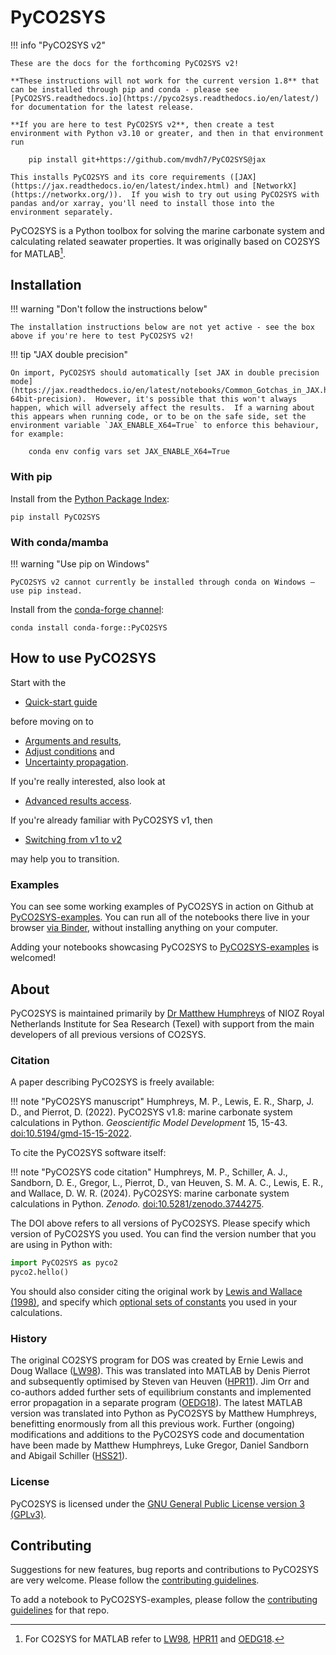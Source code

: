# PyCO2SYS

!!! info "PyCO2SYS v2"

    These are the docs for the forthcoming PyCO2SYS v2!

    **These instructions will not work for the current version 1.8** that can be installed through pip and conda - please see [PyCO2SYS.readthedocs.io](https://pyco2sys.readthedocs.io/en/latest/) for documentation for the latest release.

    **If you are here to test PyCO2SYS v2**, then create a test environment with Python v3.10 or greater, and then in that environment run

        pip install git+https://github.com/mvdh7/PyCO2SYS@jax

    This installs PyCO2SYS and its core requirements ([JAX](https://jax.readthedocs.io/en/latest/index.html) and [NetworkX](https://networkx.org/)).  If you wish to try out using PyCO2SYS with pandas and/or xarray, you'll need to install those into the environment separately.

PyCO2SYS is a Python toolbox for solving the marine carbonate system and calculating related seawater properties.  It was originally based on CO2SYS for MATLAB[^1].

## Installation

!!! warning "Don't follow the instructions below"

    The installation instructions below are not yet active - see the box above if you're here to test PyCO2SYS v2!

!!! tip "JAX double precision"

    On import, PyCO2SYS should automatically [set JAX in double precision mode](https://jax.readthedocs.io/en/latest/notebooks/Common_Gotchas_in_JAX.html#double-64bit-precision).  However, it's possible that this won't always happen, which will adversely affect the results.  If a warning about this appears when running code, or to be on the safe side, set the environment variable `JAX_ENABLE_X64=True` to enforce this behaviour, for example:

        conda env config vars set JAX_ENABLE_X64=True

### With pip

Install from the [Python Package Index](https://pypi.org/project/PyCO2SYS/):

    pip install PyCO2SYS

### With conda/mamba

!!! warning "Use pip on Windows"

    PyCO2SYS v2 cannot currently be installed through conda on Windows – use pip instead.

Install from the [conda-forge channel](https://anaconda.org/conda-forge/pyco2sys):

    conda install conda-forge::PyCO2SYS

## How to use PyCO2SYS

Start with the

  * [Quick-start guide](quick.md)

before moving on to

  * [Arguments and results](detail.md),
  * [Adjust conditions](adjust.md) and
  * [Uncertainty propagation](uncertainty.md).

If you're really interested, also look at

  * [Advanced results access](results.md).

If you're already familiar with PyCO2SYS v1, then

  * [Switching from v1 to v2](v1_to_v2.md)

may help you to transition.

### Examples

You can see some working examples of PyCO2SYS in action on Github at [PyCO2SYS-examples](https://github.com/mvdh7/PyCO2SYS-examples).  You can run all of the notebooks there live in your browser [via Binder](https://mybinder.org/v2/gh/mvdh7/PyCO2SYS-examples/master), without installing anything on your computer.

Adding your notebooks showcasing PyCO2SYS to [PyCO2SYS-examples](https://github.com/mvdh7/PyCO2SYS-examples) is welcomed!

## About

PyCO2SYS is maintained primarily by [Dr Matthew Humphreys](https://www.nioz.nl/en/about/organisation/staff/matthew-humphreys) of NIOZ Royal Netherlands Institute for Sea Research (Texel) with support from the main developers of all previous versions of CO2SYS.

### Citation

A paper describing PyCO2SYS is freely available:

!!! note "PyCO2SYS manuscript"
    Humphreys, M. P., Lewis, E. R., Sharp, J. D., and Pierrot, D. (2022).  PyCO2SYS v1.8: marine carbonate system calculations in Python.  *Geoscientific Model Development* 15, 15-43.  [doi:10.5194/gmd-15-15-2022](https://doi.org/10.5194/gmd-15-15-2022).

To cite the PyCO2SYS software itself:

!!! note "PyCO2SYS code citation"
    Humphreys, M. P., Schiller, A. J., Sandborn, D. E., Gregor, L., Pierrot, D., van Heuven, S. M. A. C., Lewis, E. R., and Wallace, D. W. R. (2024).  PyCO2SYS: marine carbonate system calculations in Python.  *Zenodo.*  [doi:10.5281/zenodo.3744275](http://doi.org/10.5281/zenodo.3744275).

The DOI above refers to all versions of PyCO2SYS.  Please specify which version of PyCO2SYS you used.  You can find the version number that you are using in Python with:

```python
import PyCO2SYS as pyco2
pyco2.hello()
```

You should also consider citing the original work by [Lewis and Wallace (1998)](refs.md/#l), and specify which [optional sets of constants](detail.md/#settings) you used in your calculations.

### History

The original CO2SYS program for DOS was created by Ernie Lewis and Doug Wallace ([LW98](refs.md/#l)).  This was translated into MATLAB by Denis Pierrot and subsequently optimised by Steven van Heuven ([HPR11](refs.md/#h)).  Jim Orr and co-authors added further sets of equilibrium constants and implemented error propagation in a separate program ([OEDG18](refs.md/#o)).  The latest MATLAB version was translated into Python as PyCO2SYS by Matthew Humphreys, benefitting enormously from all this previous work.  Further (ongoing) modifications and additions to the PyCO2SYS code and documentation have been made by Matthew Humphreys, Luke Gregor, Daniel Sandborn and Abigail Schiller ([HSS21](refs.md/#h)).

### License

PyCO2SYS is licensed under the [GNU General Public License version 3 (GPLv3)](https://www.gnu.org/licenses/gpl-3.0.en.html).

## Contributing

Suggestions for new features, bug reports and contributions to PyCO2SYS are very welcome.  Please follow the [contributing guidelines](https://github.com/mvdh7/PyCO2SYS/blob/master/CONTRIBUTING.md).

To add a notebook to PyCO2SYS-examples, please follow the [contributing guidelines](https://github.com/mvdh7/PyCO2SYS-examples#contributing) for that repo.

[^1]: For CO2SYS for MATLAB refer to [LW98](refs.md/#l), [HPR11](refs.md/#h) and [OEDG18](refs.md/#o).
